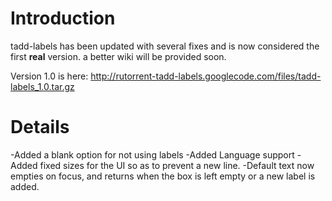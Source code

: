 # Introduction #

tadd-labels has been updated with several fixes and is now considered the first **real** version. a better wiki will be provided soon.

Version 1.0 is here: http://rutorrent-tadd-labels.googlecode.com/files/tadd-labels_1.0.tar.gz

# Details #

-Added a blank option for not using labels
-Added Language support
-Added fixed sizes for the UI so as to prevent a new line.
-Default text now empties on focus, and returns when the box is left empty or a new label is added.